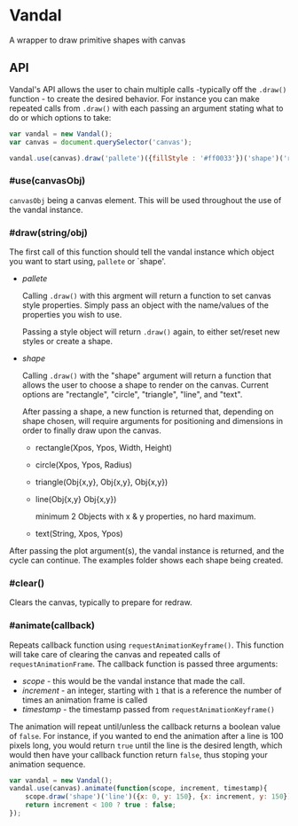# Vandal
A wrapper to draw primitive shapes with canvas

## API
Vandal's API allows the user to chain multiple calls -typically off the `.draw()` function - to create the desired behavior.
For instance you can make repeated calls from `.draw()` with each passing an argument stating what to do or which options to take:

```javascript
var vandal = new Vandal();
var canvas = document.querySelector('canvas');

vandal.use(canvas).draw('pallete')({fillStyle : '#ff0033'})('shape')('rectangle')(10, 10, 100, 200);
```

### #use(canvasObj)
`canvasObj` being a canvas element.
This will be used throughout the use of the vandal instance.

### #draw(string/obj)
The first call of this function should tell the vandal instance which object you want to start using,
`pallete` or `shape'.

 * *pallete*

	Calling `.draw()` with this argment will return a function to set canvas style properties.
	Simply pass an object with the name/values of the properties you wish to use.

	Passing a style object will return `.draw()` again, to either set/reset new styles or create a shape.

 * *shape*

	Calling `.draw()` with the "shape" argument will return a function that allows the user to choose a shape
	to render on the canvas. Current options are "rectangle", "circle", "triangle", "line", and "text".

	After passing a shape, a new function is returned that, depending on shape chosen, will require arguments
	for positioning and dimensions in order to finally draw upon the canvas.

	* rectangle(Xpos, Ypos, Width, Height)

	* circle(Xpos, Ypos, Radius)

	* triangle(Obj{x,y}, Obj{x,y}, Obj{x,y})

	* line(Obj{x,y} Obj{x,y})

		minimum 2 Objects with x & y properties, no hard maximum.

	* text(String, Xpos, Ypos)

After passing the plot argument(s), the vandal instance is returned, and the cycle can continue.
The examples folder shows each shape being created.

### #clear()
Clears the canvas, typically to prepare for redraw.

### #animate(callback)
Repeats callback function using `requestAnimationKeyframe()`.
This function will take care of clearing the canvas and repeated calls of `requestAnimationFrame`.
The callback function is passed three arguments:

 * *scope* -  this would be the vandal instance that made the call.
 * *increment* - an integer, starting with `1` that is a reference the number of times an animation frame is called
 * *timestamp* - the timestamp passed from `requestAnimationKeyframe()`

The animation will repeat until/unless the callback returns a boolean value of `false`.
For instance, if you wanted to end the animation after a line is 100 pixels long, you would return `true`
until the line is the desired length, which would then have your callback function return `false`, thus
stoping your animation sequence.

```javascript
var vandal = new Vandal();
vandal.use(canvas).animate(function(scope, increment, timestamp){
	scope.draw('shape')('line')({x: 0, y: 150}, {x: increment, y: 150});
	return increment < 100 ? true : false;
});
```
